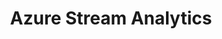 ---
title: Azure Stream Analytics
permalink: /docs/projects/asa/
redirect_to: https://azure.microsoft.com/en-us/services/stream-analytics/
excerpt: Easy-to-use, real-time analytics service that is designed for mission-critical workloads. Build an end-to-end serverless streaming pipeline with just a few clicks.
header:
  overlay_image: 
  overlay_full: true
  teaser: /assets/images/c_asa.png
# icons:
#   - url: /assets/images/ICON_jetsonnano.PNG
#     target: https://www.nvidia.com/en-us/autonomous-machines/embedded-systems/jetson-nano/
#     title: NVIDIA Jetson Nano
# difficulty: MEDIUM
last_modified_at: 2019-12-12
tags: ["catalog"]
---